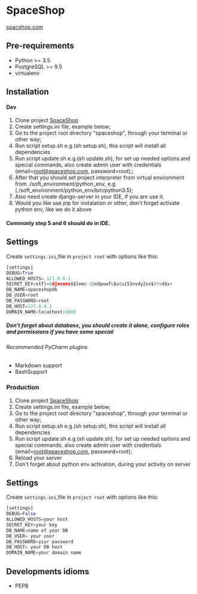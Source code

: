# SpaceShop #
[spacehop.com](http://stanislavrybonka.pythonanywhere.com/)

## Pre-requirements ##
* Python >= 3.5
* PostgreSQL >= 9.5
* virtualenv

## Installation ##

#### Dev ####
1. Clone project [SpaceShop](https://github.com/Stanislav-Rybonka/spaceshop.git)
2. Create settings.ini file, example below; 
3. Go to the project root directory "spaceshop", through your terminal or other way;
4. Run script setup.sh e.g.(sh setup.sh), this script will install all dependencies
5. Run script update.sh e.g.(sh update.sh), for set up needed options and special commands, also create admin user with credentials (email=root@spaceshop.com, password=root);;
6. After that you should set project interpreter from virtual environment from ./soft_environment/python_env, e.g.(./soft_environment/python_env/bin/python3.5);
7. Also need create django-server in your IDE, if you are use it.
8. Would you like use pip for instalation or other, don't forget activate python env, like we do it above
#### Commonly step 5 and 6 should do in IDE. ####

## Settings ## 

Create `settings.ini`,file in `project root`  with options like this:
```python
[settings]
DEBUG=True
ALLOWED_HOSTS=.127.0.0.1
SECRET_KEY=stf)=8djmvems$$lnmc-2@o9puwf&$u(ui51nvdy2vs$)%%d$v+
DB_NAME=spaceshopdb
DB_USER=root
DB_PASSWORD=root
DB_HOST=127.0.0.1
DOMAIN_NAME=localhost:8000
```
##### Don't forget about database, you should create it alone, configure roles and permissions if you have some special


###### Recommended PyCharm plugins  ######
* Markdown support
* BashSupport

### Production ###
1. Clone project [SpaceShop](https://github.com/Stanislav-Rybonka/spaceshop.git)
2. Create settings.ini file, example below; 
3. Go to the project root directory "spaceshop", through your terminal or other way;
4. Run script setup.sh e.g.(sh setup.sh), this script will install all dependencies 
5. Run script update.sh e.g.(sh update.sh), for set up needed options and special commands, also create admin user with credentials (email=root@spaceshop.com, password=root);
6. Reload your server
7. Don't forget about python env activation, during your activity on server


## Settings ## 

Create `settings.ini`,file in `project root`  with options like this:
```python
[settings]
DEBUG=False
ALLOWED_HOSTS=your host
SECRET_KEY=your key
DB_NAME=name of your DB
DB_USER= your user
DB_PASSWORD=yiur password
DB_HOST= your DB host
DOMAIN_NAME=your domain name
```
## Developments idioms ##

* PEP8